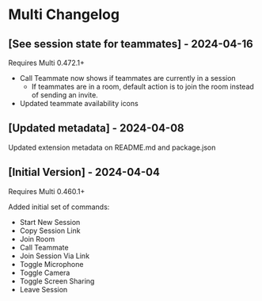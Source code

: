 # Multi Changelog

## [See session state for teammates] - 2024-04-16

Requires Multi 0.472.1+

- Call Teammate now shows if teammates are currently in a session
  - If teammates are in a room, default action is to join the room instead of sending an invite.
- Updated teammate availability icons

## [Updated metadata] - 2024-04-08

Updated extension metadata on README.md and package.json

## [Initial Version] - 2024-04-04

Requires Multi 0.460.1+

Added initial set of commands:

- Start New Session
- Copy Session Link
- Join Room
- Call Teammate
- Join Session Via Link
- Toggle Microphone
- Toggle Camera
- Toggle Screen Sharing
- Leave Session